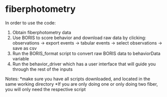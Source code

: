 # fiberphotometry

In order to use the code:
1. Obtain fiberphotometry data
2. Use BORIS to score behavior and download raw data by clicking: observations -> export events -> tabular events -> select observations -> save as csv
3. Run the BORIS_format script to convert raw BORIS data to behaviorData variable
4. Run the behavior_driver which has a user interface that will guide you through the rest of the inputs

Notes: 
*make sure you have all scripts downloaded, and located in the same working directory
*If you are only doing one or only doing two fiber, you will only need the respective script
